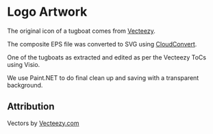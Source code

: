 # Logo Artwork

The original icon of a tugboat comes from [Vecteezy](https://www.vecteezy.com/vector-art/131644-tugboat-vector).

The composite EPS file was converted to SVG using [CloudConvert](https://cloudconvert.com/eps-to-svg).

One of the tugboats as extracted and edited as per the Vecteezy ToCs using Visio.

We use Paint.NET to do final clean up and saving with a transparent background.

## Attribution

Vectors by [Vecteezy.com](http://www.Vecteezy.com/)
